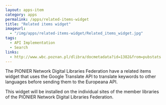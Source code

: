 ```yaml
---
layout: apps-item
category: apps
permalink: /apps/related-items-widget
title: "Related items widget"
imageurl:
  - "/img/apps/related-items-widget/Related_items_widget.jpg"
tags:
  - API Implementation
  - Search
links:
  - http://www.wbc.poznan.pl/dlibra/docmetadata?id=1382&from=pubstats
---
```


The PIONIER Network Digital Libraries Federation have a related items widget that uses the Google Translate API to translate keywords to other languages before sending them to the Europeana API.

This widget will be installed on the individual sites of the member libraries of the PIONIER Network Digital Libraries Federation.
